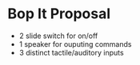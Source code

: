 # Bop It Proposal
* 2 slide switch for on/off
* 1 speaker for ouputing commands
* 3 distinct tactile/auditory inputs

